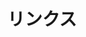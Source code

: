 ---
title: "リンクス"
links:
  - title: CyberChef
    description: 好用的 encode 轉換
    website: https://gchq.github.io/CyberChef/
    image: 
menu:
    main: 
        weight: 10
        params:
            icon: link
comments: false
---